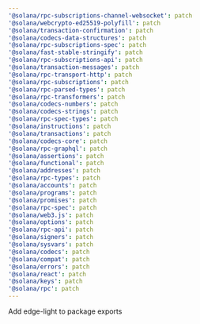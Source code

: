 ```yaml
---
'@solana/rpc-subscriptions-channel-websocket': patch
'@solana/webcrypto-ed25519-polyfill': patch
'@solana/transaction-confirmation': patch
'@solana/codecs-data-structures': patch
'@solana/rpc-subscriptions-spec': patch
'@solana/fast-stable-stringify': patch
'@solana/rpc-subscriptions-api': patch
'@solana/transaction-messages': patch
'@solana/rpc-transport-http': patch
'@solana/rpc-subscriptions': patch
'@solana/rpc-parsed-types': patch
'@solana/rpc-transformers': patch
'@solana/codecs-numbers': patch
'@solana/codecs-strings': patch
'@solana/rpc-spec-types': patch
'@solana/instructions': patch
'@solana/transactions': patch
'@solana/codecs-core': patch
'@solana/rpc-graphql': patch
'@solana/assertions': patch
'@solana/functional': patch
'@solana/addresses': patch
'@solana/rpc-types': patch
'@solana/accounts': patch
'@solana/programs': patch
'@solana/promises': patch
'@solana/rpc-spec': patch
'@solana/web3.js': patch
'@solana/options': patch
'@solana/rpc-api': patch
'@solana/signers': patch
'@solana/sysvars': patch
'@solana/codecs': patch
'@solana/compat': patch
'@solana/errors': patch
'@solana/react': patch
'@solana/keys': patch
'@solana/rpc': patch
---
```


Add edge-light to package exports
